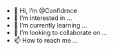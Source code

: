 - 👋 Hi, I’m @Confidrnce
- 👀 I’m interested in ...
- 🌱 I’m currently learning ...
- 💞️ I’m looking to collaborate on ...
- 📫 How to reach me ...

<!---
Confidrnce/Confidrnce is a ✨ special ✨ repository because its `README.md` (this file) appears on your GitHub profile.
You can click the Preview link to take a look at your changes.
--->
